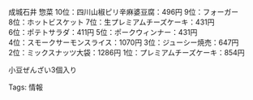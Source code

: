 成城石井 惣菜 10位：四川山椒ピリ辛麻婆豆腐：496円 9位：フォーガー  
8位：ホットビスケット 7位：生プレミアムチーズケーキ：431円  
6位：ポテトサラダ：411円 5位：ポークウィンナー：431円  
4位：スモークサーモンスライス：1070円 3位：ジューシー焼売：647円  
2位：ミックスナッツ大袋：1286円 1位：プレミアムチーズケーキ：854円  

小豆ぜんざい3個入り

Tags: 情報